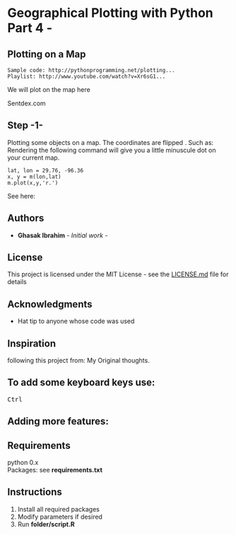 # Geographical Plotting with Python Part 4 -
## Plotting on a Map
```
Sample code: http://pythonprogramming.net/plotting...
Playlist: http://www.youtube.com/watch?v=Xr6sG1...
```
We will plot on the map here

Sentdex.com

## Step -1-
Plotting some objects on a map. The coordinates  are flipped . Such as:
Rendering the following command will give you a little minuscule dot on your current map.
```
lat, lon = 29.76, -96.36
x, y = m(lon,lat)
m.plot(x,y,'r.')
```
See here:
![]()



## Authors

* **Ghasak Ibrahim** - *Initial work* -

## License
This project is licensed under the MIT License - see the [LICENSE.md](LICENSE.md) file for details
## Acknowledgments
* Hat tip to anyone whose code was used

## Inspiration
following this project from:
My Original thoughts.


## To add some keyboard keys use:
<kbd>Ctrl</kbd>
## Adding more features:
## Requirements
python 0.x <br />
Packages: see **requirements.txt** <br />
## Instructions
1. Install all required packages
2. Modify parameters if desired
3. Run **folder/script.R**
